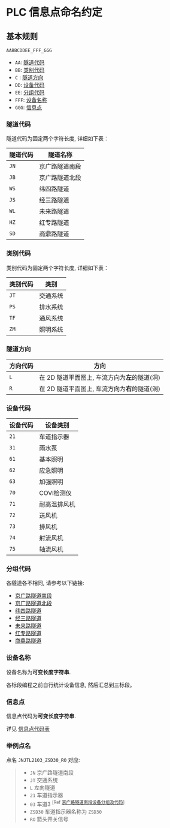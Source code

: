 # PLC 信息点命名约定

## 基本规则

`AABBCDDEE_FFF_GGG`

- `AA`: [隧道代码](#隧道代码)
- `BB`: [类别代码](#类别代码)
- `C` : [隧道方向](#隧道方向)
- `DD`: [设备代码](#设备代码)
- `EE`: [分组代码](#分组代码)
- `FFF`: [设备名称](#设备名称)
- `GGG`: [信息点](#信息点)


### 隧道代码

隧道代码为固定两个字符长度, 详细如下表：

隧道代码 | 隧道名称
------------ | -------------
`JN` | 京广路隧道南段
`JB` | 京广路隧道北段
`WS` | 纬四路隧道
`JS` | 经三路隧道
`WL` | 未来路隧道
`HZ` | 红专路隧道
`SD` | 商鼎路隧道

### 类别代码

类别代码为固定两个字符长度, 详细如下表：

类别代码 | 类别
------------ | -------------
`JT` | 交通系统
`PS` | 排水系统
`TF` | 通风系统
`ZM` | 照明系统

### 隧道方向

方向代码 | 方向
------------ | -------------
`L` | 在 2D 隧道平面图上, 车流方向为**左**的隧道(洞)
`R` | 在 2D 隧道平面图上, 车流方向为**右**的隧道(洞)

### 设备代码

设备代码 | 设备类别
------------ | -------------
`21` | 车道指示器
`31` | 雨水泵
`61` | 基本照明
`62` | 应急照明
`63` | 加强照明
`70` | COVI检测仪
`71` | 耐高温排风机
`72` | 送风机
`73` | 排风机
`74` | 射流风机
`75` | 轴流风机
            
### 分组代码
各隧道各不相同, 请参考以下链接: 
- [京广路隧道南段](./device-groups/JN.md)
- [京广路隧道北段](./device-groups/JB.md)
- [纬四路隧道](./device-groups/WS.md)
- [经三路隧道](./device-groups/JS.md)
- [未来路隧道](./device-groups/WL.md)
- [红专路隧道](./device-groups/HZ.md)
- [商鼎路隧道](./device-groups/SD.md)

### 设备名称

设备名称为**可变长度字符串**.

各标段编程之前自行统计设备信息, 然后汇总到三标段。

### 信息点

信息点代码为**可变长度字符串**.

详见 [信息点代码表](./data-points.md)


### 举例点名

点名 `JNJTL2103_ZSD30_RO` 对应:
> * `JN` 京广路隧道南段
> * `JT` 交通系统
> * `L`  左向隧道
> * `21` 车道指示器
> * `03` 车道3 <sup>\[Ref [京广路隧道南段设备分组及代码](./device-groups/JN.md#左向)\]</sup>
> * `ZSD30` 车道指示器名称为 `ZSD30`
> * `RO` 箭头开关信号
